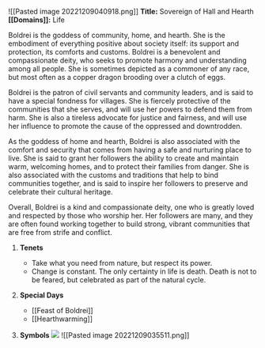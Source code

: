 ![[Pasted image 20221209040918.png]]
**Title:** Sovereign of Hall and Hearth
**[[Domains]]:** Life

Boldrei is the goddess of community, home, and hearth. She is the embodiment of everything positive about society itself: its support and protection, its comforts and customs. Boldrei is a benevolent and compassionate deity, who seeks to promote harmony and understanding among all people. She is sometimes depicted as a commoner of any race, but most often as a copper dragon brooding over a clutch of eggs.

Boldrei is the patron of civil servants and community leaders, and is said to have a special fondness for villages. She is fiercely protective of the communities that she serves, and will use her powers to defend them from harm. She is also a tireless advocate for justice and fairness, and will use her influence to promote the cause of the oppressed and downtrodden.

As the goddess of home and hearth, Boldrei is also associated with the comfort and security that comes from having a safe and nurturing place to live. She is said to grant her followers the ability to create and maintain warm, welcoming homes, and to protect their families from danger. She is also associated with the customs and traditions that help to bind communities together, and is said to inspire her followers to preserve and celebrate their cultural heritage.

Overall, Boldrei is a kind and compassionate deity, one who is greatly loved and respected by those who worship her. Her followers are many, and they are often found working together to build strong, vibrant communities that are free from strife and conflict.

1.  **Tenets**
	-   Take what you need from nature, but respect its power.
	-   Change is constant. The only certainty in life is death. Death is not to be feared, but celebrated as part of the natural cycle.

2.  **Special Days**
	-   [[Feast of Boldrei]]
	-   [[Hearthwarming]]

3.  **Symbols**
		**![](https://lh5.googleusercontent.com/BTqKPMnJpIKbOFN31AXfSaa0JNt1wYrPWU2ByFbb7-jgeaahOhwZx1PKzbjqMtbbVLrh1JalLZU67OdNe1s9Gv3dYAk4aJKopSRxBXQw4c9cpPENlwh7JFC4VkJpE7lJzGTqDe1INvjGBD3NRBKcYrFh2sAAoBlnrHbuCSvIn2NpKyqDw4UN_UkUzD4F)**
		![[Pasted image 20221209035511.png]]